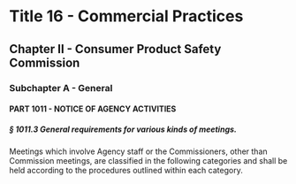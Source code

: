 
# Title 16 - Commercial Practices
## Chapter II - Consumer Product Safety Commission
### Subchapter A - General
#### PART 1011 - NOTICE OF AGENCY ACTIVITIES
##### § 1011.3 General requirements for various kinds of meetings.

Meetings which involve Agency staff or the Commissioners, other than Commission meetings, are classified in the following categories and shall be held according to the procedures outlined within each category.

